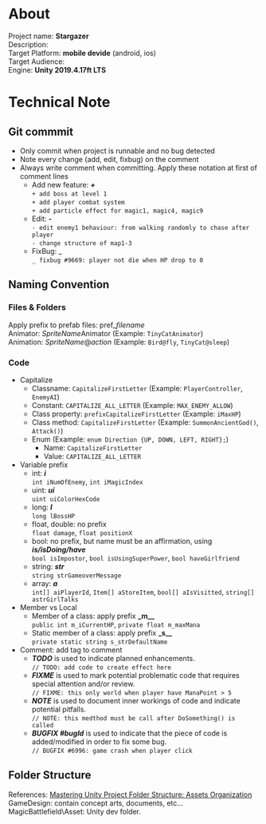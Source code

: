 # About

Project name: **Stargazer** \
Description: \
Target Platform: **mobile devide** (android, ios) \
Target Audience: \
Engine: **Unity 2019.4.17ft LTS**

# Technical Note

## Git commmit

- Only commit when project is runnable and no bug detected
- Note every change (add, edit, fixbug) on the comment
- Always write comment when committing. Apply these notation at first of comment lines
  - Add new feature: **_+_** \
    `+ add boss at level 1` \
    `+ add player combat system` \
    `+ add particle effect for magic1, magic4, magic9`
  - Edit: **_-_** \
    `- edit enemy1 behaviour: from walking randomly to chase after player` \
    `- change structure of map1-3`
  - FixBug: _ \
    `_ fixbug #9669: player not die when HP drop to 0`

## Naming Convention

### Files & Folders

Apply prefix to prefab files: pref\__filename_ \
Animator: *SpriteName*Animator (Example: `TinyCatAnimator`)\
Animation: _SpriteName_@_action_ (Example: `Bird@fly`, `TinyCat@sleep`)

### Code

- Capitalize
  - Classname: `CapitalizeFirstLetter` (Example: `PlayerController`, `EnemyAI`)
  - Constant: `CAPITALIZE_ALL_LETTER` (Example: `MAX_ENEMY_ALLOW`)
  - Class property: `prefixCapitalizeFirstLetter` (Example: `iMaxHP`)
  - Class method: `CapitalizeFirstLetter` (Example: `SummonAncientGod()`, `Attack()`)
  - Enum (Example: `enum Direction {UP, DOWN, LEFT, RIGHT};`)
    - Name: `CapitalizeFirstLetter`
    - Value: `CAPITALIZE_ALL_LETTER`
- Variable prefix
  - int: **_i_** \
    `int iNumOfEnemy`, `int iMagicIndex`
  - uint: **_ui_** \
    `uint uiColorHexCode`
  - long: **_l_** \
    `long lBossHP`
  - float, double: no prefix \
    `float damage`, `float positionX`
  - bool: no prefix, but name must be an affirmation, using **_is/isDoing/have_** \
    `bool isImpostor`, `bool isUsingSuperPower`, `bool haveGirlfriend`
  - string: **_str_** \
    `string strGameoverMessage`
  - array: **_a_** \
    `int[] aiPlayerId`, `Item[] aStoreItem`, `bool[] aIsVisitted`, `string[] astrGirlTalks`
- Member vs Local
  - Member of a class: apply prefix **\_m\_\_** \
    `public int m_iCurrentHP`, `private float m_maxMana`
  - Static member of a class: apply prefix **\_s\_\_** \
    `private static string s_strDefaultName`
- Comment: add tag to comment
  - **_TODO_** is used to indicate planned enhancements. \
    `// TODO: add code to create effect here`
  - **_FIXME_** is used to mark potential problematic code that requires special attention and/or review. \
    `// FIXME: this only world when player have ManaPoint > 5`
  - **_NOTE_** is used to document inner workings of code and indicate potential pitfalls. \
    `// NOTE: this medthod must be call after DoSomething() is called`
  - **_BUGFIX #bugId_** is used to indicate that the piece of code is added/modified in order to fix some bug. \
    `// BUGFIX #6996: game crash when player click`

## Folder Structure

References: [Mastering Unity Project Folder Structure: Assets Organization](http://developers.nravo.com/mastering-unity-project-folder-structure-level-2-assets-organization/#.X2rD5mgza00) \
GameDesign: contain concept arts, documents, etc... \
MagicBattlefield\Asset: Unity dev folder.
